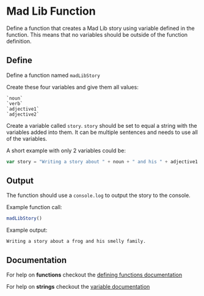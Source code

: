 # Mad Lib Function

Define a function that creates a Mad Lib story using variable defined in the function.
This means that no variables should be outside of the function definition.

## Define

Define a function named `madLibStory`

Create these four variables and give them all values:

	`noun`
	`verb`
	`adjective1`
	`adjective2`

Create a variable called `story`. `story` should be set to equal a string with the variables added into them.
It can be multiple sentences and needs to use all of the variables.

A short example with only 2 variables could be:
```js
var story = "Writing a story about " + noun + " and his " + adjective1 + " family."
```

## Output

The function should use a `console.log` to output the story to the console.

Example function call:
```js
madLibStory()
```

Example output:
```
Writing a story about a frog and his smelly family.
```

## Documentation
For help on **functions** checkout the [defining functions documentation](https://github.com/danleavitt0/codecamp-examples/blob/master/definingFunctions/README.md)

For help on **strings** checkout the [variable documentation](https://github.com/danleavitt0/codecamp-examples/blob/master/variables/README.md)
